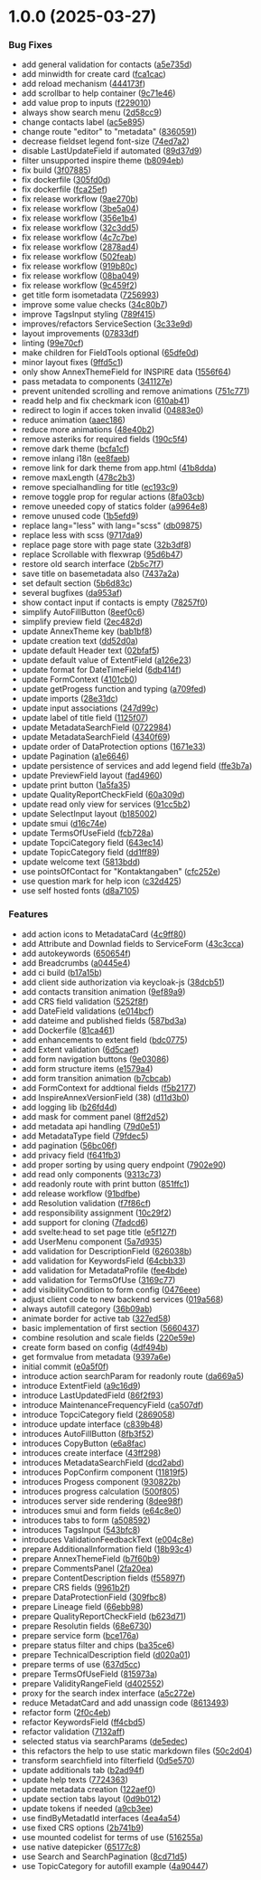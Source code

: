 # 1.0.0 (2025-03-27)


### Bug Fixes

* add general validation for contacts ([a5e735d](https://github.com/gdi-be/mde-client/commit/a5e735d59304184018694cff46acc26acacba7c5))
* add minwidth for create card ([fca1cac](https://github.com/gdi-be/mde-client/commit/fca1cac7e1496ad209fd815304b2bd6919cb9248))
* add reload mechanism ([444173f](https://github.com/gdi-be/mde-client/commit/444173f12585bb7226a31f72578f451190503c7e))
* add scrollbar to help container ([9c71e46](https://github.com/gdi-be/mde-client/commit/9c71e46756904faa0a9e589d3c6c66b2bfe010a8))
* add value prop to inputs ([f229010](https://github.com/gdi-be/mde-client/commit/f2290100fca424afc4ce4ca51c04a53a3a5c9702))
* always show search menu ([2d58cc9](https://github.com/gdi-be/mde-client/commit/2d58cc95e3de42b35fdc9ff351307b6de1851db0))
* change contacts label ([ac5e895](https://github.com/gdi-be/mde-client/commit/ac5e89577c5fb4f4ef7ad9fd72e33db6c5829677))
* change route "editor" to "metadata" ([8360591](https://github.com/gdi-be/mde-client/commit/8360591bd4da44b786019f5f05aac39b6613a6ac))
* decrease fieldset legend font-size ([74ed7a2](https://github.com/gdi-be/mde-client/commit/74ed7a2429d4ba9f3305ab6f73cf9e5df508a9d3))
* disable LastUpdateField if automated ([89d37d9](https://github.com/gdi-be/mde-client/commit/89d37d97f6e6957d5ede405aa739fee3608b58fb))
* filter unsupported inspire theme ([b8094eb](https://github.com/gdi-be/mde-client/commit/b8094eba25cb9c7b4d8e2bb914e2dd38bfba9419))
* fix build ([3f07885](https://github.com/gdi-be/mde-client/commit/3f078854b9d287f1d516337328610ec98802dcfa))
* fix dockerfile ([305fd0d](https://github.com/gdi-be/mde-client/commit/305fd0df54b0f3e2f56a8811fe06ecf6a6a30978))
* fix dockerfile ([fca25ef](https://github.com/gdi-be/mde-client/commit/fca25effb116cf726c354c1a96654654e4261bd5))
* fix release workflow ([9ae270b](https://github.com/gdi-be/mde-client/commit/9ae270b716767676452ed0551598a1aeaf43599d))
* fix release workflow ([3be5a04](https://github.com/gdi-be/mde-client/commit/3be5a04a4ebcc1e2ef7c984b25c258d39eec38e6))
* fix release workflow ([356e1b4](https://github.com/gdi-be/mde-client/commit/356e1b45cdbc43dfb04b20d97b4487e590693034))
* fix release workflow ([32c3dd5](https://github.com/gdi-be/mde-client/commit/32c3dd5a0f11e95d8a45a79899c8e145c9b30d9e))
* fix release workflow ([4c7c7be](https://github.com/gdi-be/mde-client/commit/4c7c7be9cee9910a63498403c3fcf271b999c4b4))
* fix release workflow ([2878ad4](https://github.com/gdi-be/mde-client/commit/2878ad4df02d4dd97fa1a07499e256fe2703cbb3))
* fix release workflow ([502feab](https://github.com/gdi-be/mde-client/commit/502feabf3e39fd7cf95ba013e6039280556a218b))
* fix release workflow ([919b80c](https://github.com/gdi-be/mde-client/commit/919b80c11da3f44ad0522fc09e7edeac3ce0b7be))
* fix release workflow ([08ba049](https://github.com/gdi-be/mde-client/commit/08ba04959f28996cd3eda8872c71d01d75e87433))
* fix release workflow ([9c459f2](https://github.com/gdi-be/mde-client/commit/9c459f27ee1d664659608a365037b590f71a1cf7))
* get title form isometadata ([7256993](https://github.com/gdi-be/mde-client/commit/72569937edec57e11aec919e7a31caf2a417dc6f))
* improve some value checks ([34c80b7](https://github.com/gdi-be/mde-client/commit/34c80b7d915e2c6596828f9e543450de1cb727fa))
* improve TagsInput styling ([789f415](https://github.com/gdi-be/mde-client/commit/789f415e232413befd2270b17c68136b28f33901))
* improves/refactors ServiceSection ([3c33e9d](https://github.com/gdi-be/mde-client/commit/3c33e9dd34e138ff52ac4bbb7cc40351002bd88c))
* layout improvements ([07833df](https://github.com/gdi-be/mde-client/commit/07833dfc4e74c8c2357b38b861c6377a2ca1c690))
* linting ([99e70cf](https://github.com/gdi-be/mde-client/commit/99e70cf74f1873cb8d272031e2c94b555d761760))
* make children for FieldTools optional ([65dfe0d](https://github.com/gdi-be/mde-client/commit/65dfe0dd896dcca747b227719d26f7e50d8298c1))
* minor layout fixes ([9ffd5c1](https://github.com/gdi-be/mde-client/commit/9ffd5c144ef497e4bf3a515d311469a3e37fb2ff))
* only show AnnexThemeField for INSPIRE data ([1556f64](https://github.com/gdi-be/mde-client/commit/1556f643780fb511b1377c02a2deaa7f85697e94))
* pass metadata to components ([341127e](https://github.com/gdi-be/mde-client/commit/341127e914b32e46bb05c97260b1c2b60d2d476b))
* prevent unitended scrolling and remove animations ([751c771](https://github.com/gdi-be/mde-client/commit/751c771981e6ffeec7bb3a69cb0f8aff76f1fa42))
* readd help and fix checkmark icon ([610ab41](https://github.com/gdi-be/mde-client/commit/610ab41d32ff58330776259b40cf9cd805d867db))
* redirect to login if acces token invalid ([04883e0](https://github.com/gdi-be/mde-client/commit/04883e0303250cacccd873fc0404358877fea8d6))
* reduce animation ([aaec186](https://github.com/gdi-be/mde-client/commit/aaec1865094060a70fc8c9613352353ced435557))
* reduce more animations ([48e40b2](https://github.com/gdi-be/mde-client/commit/48e40b24f1a4b0f1a8ab94233ff33996b4f608a6))
* remove asteriks for required fields ([190c5f4](https://github.com/gdi-be/mde-client/commit/190c5f488ca29c5f843998b9564d5e7c0d587e7a))
* remove dark theme ([bcfa1cf](https://github.com/gdi-be/mde-client/commit/bcfa1cf1c1d9d00db7ff25a1f29ba782e54b62af))
* remove inlang i18n ([ee8faeb](https://github.com/gdi-be/mde-client/commit/ee8faeb27fe38ee676885cc2fec11173aae353f1))
* remove link for dark theme from app.html ([41b8dda](https://github.com/gdi-be/mde-client/commit/41b8ddaa9edff5bbb7ed4a13deb1d1ec59f74346))
* remove maxLength ([478c2b3](https://github.com/gdi-be/mde-client/commit/478c2b39a79358404d0a6c3b241a49cbc488a2f7))
* remove specialhandling for title ([ec193c9](https://github.com/gdi-be/mde-client/commit/ec193c94a39571fa4e78688194c17a4f27440fbb))
* remove toggle prop for regular actions ([8fa03cb](https://github.com/gdi-be/mde-client/commit/8fa03cb4ab345c3ccff29cdc3501a40c4a3bbbb7))
* remove uneeded copy of statics folder ([a9964e8](https://github.com/gdi-be/mde-client/commit/a9964e84e586424352cb52960218d70f5e93a231))
* remove unused code ([1b5efd9](https://github.com/gdi-be/mde-client/commit/1b5efd966b6f4cd1704c2bdd48f648045878f332))
* replace lang="less" with lang="scss" ([db09875](https://github.com/gdi-be/mde-client/commit/db09875b2a85eab74719009f1dd4d3191fcddf89))
* replace less with scss ([9717da9](https://github.com/gdi-be/mde-client/commit/9717da981889a99c97ab39f28cfacd8c41eec4c4))
* replace page store with page state ([32b3df8](https://github.com/gdi-be/mde-client/commit/32b3df8afb22b858ca8f8d23f2bbc6d6881015e3))
* replace Scrollable with flexwrap ([95d6b47](https://github.com/gdi-be/mde-client/commit/95d6b4742fb86c5d011aea7bdefb4eee0ea1399f))
* restore old search interface ([2b5c7f7](https://github.com/gdi-be/mde-client/commit/2b5c7f73c6decf3115eaedaa83768f0f53aeca55))
* save title on basemetadata also ([7437a2a](https://github.com/gdi-be/mde-client/commit/7437a2a78d9d4b6e634ad99f29f39c0a32c22168))
* set default section ([5b6d83c](https://github.com/gdi-be/mde-client/commit/5b6d83c32b013ce8f00299a786837fb145076f46))
* several bugfixes ([da953af](https://github.com/gdi-be/mde-client/commit/da953afa4955da8cfa58851e30b63b5a567dc0f8))
* show contact input if contacts is empty ([78257f0](https://github.com/gdi-be/mde-client/commit/78257f078474cb524f5aafc4de8e4b7ed7837760))
* simplify AutoFillButton ([8eef0c6](https://github.com/gdi-be/mde-client/commit/8eef0c6a63d1a58ded435e1cd36f67e02a8b9665))
* simplify preview field ([2ec482d](https://github.com/gdi-be/mde-client/commit/2ec482d30a3e50c3dddf220310f53439b59cc8ca))
* update AnnexTheme key ([bab1bf8](https://github.com/gdi-be/mde-client/commit/bab1bf816ca05a7623762fb2d5a4acc48f87c62b))
* update creation text ([dd52d0a](https://github.com/gdi-be/mde-client/commit/dd52d0aff57717cddc8f7ee5523260ee53e6b3e8))
* update default Header text ([02bfaf5](https://github.com/gdi-be/mde-client/commit/02bfaf5757c26992e9965d9cb743f0e6b2d61a87))
* update default value of ExtentField ([a126e23](https://github.com/gdi-be/mde-client/commit/a126e23f4bcf2af695b3146b4b56db743e9b5403))
* update format for DateTimeField ([6db414f](https://github.com/gdi-be/mde-client/commit/6db414fbfd91af9c5ef9f5995ecd5f72e3120960))
* update FormContext ([4101cb0](https://github.com/gdi-be/mde-client/commit/4101cb02b9c1ffb041aa81379ba77b4e68459402))
* update getProgess function and typing ([a709fed](https://github.com/gdi-be/mde-client/commit/a709fed7fa46d2774ac8a89707cba313eee547fb))
* update imports ([28e31dc](https://github.com/gdi-be/mde-client/commit/28e31dc44242e88a4403108027382ead77f9e73b))
* update input associations ([247d99c](https://github.com/gdi-be/mde-client/commit/247d99c689091ec82ab4240ef14df2d6e1b6ab0e))
* update label of title field ([1125f07](https://github.com/gdi-be/mde-client/commit/1125f0745f37628ddcc95662413752a45c7e288e))
* update MetadataSearchField ([0722984](https://github.com/gdi-be/mde-client/commit/0722984178fed2c2064506595c4dbb9a421567bd))
* update MetadataSearchField ([4340f69](https://github.com/gdi-be/mde-client/commit/4340f6962a13f26b250cf62c84fdb7f06cf9f1e2))
* update order of DataProtection options ([1671e33](https://github.com/gdi-be/mde-client/commit/1671e333a6ad214fc3ff133992da2476cea4eb9d))
* update Pagination ([a1e6646](https://github.com/gdi-be/mde-client/commit/a1e664680d99f2b47efb02f9538e01e45b035a48))
* update persistence of services and add legend field ([ffe3b7a](https://github.com/gdi-be/mde-client/commit/ffe3b7afb140c32ce19f5c012367894b05f17478))
* update PreviewField layout ([fad4960](https://github.com/gdi-be/mde-client/commit/fad49602d9c52661474392fbc69eea66773df84b))
* update print button ([1a5fa35](https://github.com/gdi-be/mde-client/commit/1a5fa353976854d9b7146a98d31ffcbeca028847))
* update QualityReportCheckField ([60a309d](https://github.com/gdi-be/mde-client/commit/60a309d58ec7710112022e0344d51c32788da7f3))
* update read only view for services ([91cc5b2](https://github.com/gdi-be/mde-client/commit/91cc5b20257f82b5a3f5b2649044d79dada99af3))
* update SelectInput layout ([b185002](https://github.com/gdi-be/mde-client/commit/b1850023e16088fade52c9ef0cd2d586574bed0e))
* update smui ([d16c74e](https://github.com/gdi-be/mde-client/commit/d16c74edde47e0b90ce00082f3822719c92ae9d0))
* update TermsOfUseField ([fcb728a](https://github.com/gdi-be/mde-client/commit/fcb728a753cb0a42645b1ba3bd73bc8aceff2bc9))
* update TopciCategory field ([643ec14](https://github.com/gdi-be/mde-client/commit/643ec1474923dab90082a0e39a525fbe76143ddb))
* update TopicCategory field ([dd1ff89](https://github.com/gdi-be/mde-client/commit/dd1ff89b49dad5999fd06c9676d84da532c0dd92))
* update welcome text ([5813bdd](https://github.com/gdi-be/mde-client/commit/5813bddd61540a81f4641b035f6152e8ba741066))
* use pointsOfContact for "Kontaktangaben" ([cfc252e](https://github.com/gdi-be/mde-client/commit/cfc252e7d009ea58001613ae35368684716faeca))
* use question mark for help icon ([c32d425](https://github.com/gdi-be/mde-client/commit/c32d425907d986a2917bcf7c7f2a93e65cf37ff4))
* use self hosted fonts ([d8a7105](https://github.com/gdi-be/mde-client/commit/d8a71050b1614d9a7b42026d02fbf5fc49bf7104))


### Features

* add action icons to MetadataCard ([4c9ff80](https://github.com/gdi-be/mde-client/commit/4c9ff801a5854530b9aea2d48aade328a6ec43f3))
* add Attribute and Downlad fields to ServiceForm ([43c3cca](https://github.com/gdi-be/mde-client/commit/43c3cca816715bf1a89811574f07c63c830c55ba))
* add autokeywords ([650654f](https://github.com/gdi-be/mde-client/commit/650654fab44fc5f92ff99bf3f1b23020ca0b9594))
* add Breadcrumbs ([a0445e4](https://github.com/gdi-be/mde-client/commit/a0445e4f3dc0804c9d987876708cd54429ff9f26))
* add ci build ([b17a15b](https://github.com/gdi-be/mde-client/commit/b17a15bed61bb79a3224568aeca6dc72a1474eb0))
* add client side authorization via keycloak-js ([38dcb51](https://github.com/gdi-be/mde-client/commit/38dcb51c4fbc7f3d8605304e0c59261c55479b8f))
* add contacts transition animation ([9ef89a9](https://github.com/gdi-be/mde-client/commit/9ef89a9fdd18193a2de42e0554a6f45d4f75703a))
* add CRS field validation ([5252f8f](https://github.com/gdi-be/mde-client/commit/5252f8f10021917bdcb893519fde42d123193ac3))
* add DateField validations ([e014bcf](https://github.com/gdi-be/mde-client/commit/e014bcfbbc87bc12f4f1bbda060bedacdd1cca0b))
* add dateime and published fields ([587bd3a](https://github.com/gdi-be/mde-client/commit/587bd3af4f5c7c6d9727034be8cd8242a8c35de5))
* add Dockerfile ([81ca461](https://github.com/gdi-be/mde-client/commit/81ca461a906417cbdc8fe1c2b1329a6e364be985))
* add enhancements to extent field ([bdc0775](https://github.com/gdi-be/mde-client/commit/bdc0775b162302084df12b759acc0228d5406d99))
* add Extent validation ([6d5caef](https://github.com/gdi-be/mde-client/commit/6d5caef750fdee84a6a31ce36f81354e8da06c62))
* add form navigation buttons ([9e03086](https://github.com/gdi-be/mde-client/commit/9e03086193e426795b6d1329d845f6bb2674020f))
* add form structure items ([e1579a4](https://github.com/gdi-be/mde-client/commit/e1579a4e8239bace2cb42ec0d1dfa786026937cd))
* add form transition animation ([b7cbcab](https://github.com/gdi-be/mde-client/commit/b7cbcab11e4b7c0df7a437e9e2b177a40d93b6bf))
* add FormContext for addtional fields ([f5b2177](https://github.com/gdi-be/mde-client/commit/f5b2177c51e808632871b7b15aca12dda56b6409))
* add InspireAnnexVersionField (38) ([d11d3b0](https://github.com/gdi-be/mde-client/commit/d11d3b09797fdb27813da0d23d30993b1020ea77))
* add logging lib ([b26fd4d](https://github.com/gdi-be/mde-client/commit/b26fd4df896900707e52d4c4494b9e1744679d85))
* add mask for comment panel ([8ff2d52](https://github.com/gdi-be/mde-client/commit/8ff2d528bfe5e91a2ce82167fe733726579bd364))
* add metadata api handling ([79d0e51](https://github.com/gdi-be/mde-client/commit/79d0e51ff2a5f7869f3a5f5a5d5cfbd519fa32ac))
* add MetadataType field ([79fdec5](https://github.com/gdi-be/mde-client/commit/79fdec5210239e4321cf17fd9f661f659b369ac3))
* add pagination ([56bc06f](https://github.com/gdi-be/mde-client/commit/56bc06f29731af12a6dd10973b6ddcc52003da96))
* add privacy field ([f641fb3](https://github.com/gdi-be/mde-client/commit/f641fb3b439c094228fc7b71a91ec9f48ce30fc5))
* add proper sorting by using query endpoint ([7902e90](https://github.com/gdi-be/mde-client/commit/7902e90526749e5540830d1a813d85cc5b9e4de7))
* add read only components ([9313c73](https://github.com/gdi-be/mde-client/commit/9313c734b61f15e5ee22453750fa84d78afa8348))
* add readonly route with print button ([851ffc1](https://github.com/gdi-be/mde-client/commit/851ffc1143e96a5db2570d689cfcce1835c28bb0))
* add release workflow ([91bdfbe](https://github.com/gdi-be/mde-client/commit/91bdfbe6a467acb451e9299ce87f1c06f906f91e))
* add Resolution validation ([f7f86cf](https://github.com/gdi-be/mde-client/commit/f7f86cf9eae469b322d5f4da977a232019c00cb4))
* add responsibility assignment ([10c29f2](https://github.com/gdi-be/mde-client/commit/10c29f232c4d962d86d5932612597db8ddb4ecd8))
* add support for cloning ([7fadcd6](https://github.com/gdi-be/mde-client/commit/7fadcd6523c0a20cf369181f4eaa0b7dcbbe4c45))
* add svelte:head to set page title ([e5f127f](https://github.com/gdi-be/mde-client/commit/e5f127f0676884a68ab6fc28449f7ed91d1b3adb))
* add UserMenu component ([5a7d935](https://github.com/gdi-be/mde-client/commit/5a7d93543e327c3459d11f925313d87d39cc45ea))
* add validation for DescriptionField ([626038b](https://github.com/gdi-be/mde-client/commit/626038b9c928524887ead57a35e9aa277f6b6b6e))
* add validation for KeywordsField ([64cbb33](https://github.com/gdi-be/mde-client/commit/64cbb33b05bdbb523552063774486893235de3b6))
* add validation for MetadataProfile ([fee4bde](https://github.com/gdi-be/mde-client/commit/fee4bde470e52cb1ffe73c45a2d0ea61e8126e95))
* add validation for TermsOfUse ([3169c77](https://github.com/gdi-be/mde-client/commit/3169c776224bc8e2b3d2ddc381248c180196b33f))
* add visibilityCondition to form config ([0476eee](https://github.com/gdi-be/mde-client/commit/0476eee235f3a265d4e7e38fb281c92d9b07ba6d))
* adjust client code to new backend services ([019a568](https://github.com/gdi-be/mde-client/commit/019a56897ffae229eb8dec2c1a25d3f131b0b7da))
* always autofill category ([36b09ab](https://github.com/gdi-be/mde-client/commit/36b09abc3ceec9c91299c8d72e9fb62a653fd56d))
* animate border for active tab ([327ed58](https://github.com/gdi-be/mde-client/commit/327ed58941d482201d639adfcd2d843c9d46100a))
* basic implementation of first section ([5660437](https://github.com/gdi-be/mde-client/commit/56604373ed3b4b8fc14798719e586cb7cfe08af7))
* combine resolution and scale fields ([220e59e](https://github.com/gdi-be/mde-client/commit/220e59edef199b78dc3f8d73425d50594f0e93cf))
* create form based on config ([4df494b](https://github.com/gdi-be/mde-client/commit/4df494b5ef768fc173b31baddf8ea07db9308b38))
* get formvalue from metadata ([9397a6e](https://github.com/gdi-be/mde-client/commit/9397a6e7e3eb2d796a9754dd0b9f67d2048d8f3b))
* initial commit ([e0a5f0f](https://github.com/gdi-be/mde-client/commit/e0a5f0f6fb0f929e1fefe321cbe5b772399ccb35))
* introduce action searchParam for readonly route ([da669a5](https://github.com/gdi-be/mde-client/commit/da669a52933d31da2ef28ade8942dc9eb574b8df))
* introduce ExtentField ([a9c16d9](https://github.com/gdi-be/mde-client/commit/a9c16d9bc4789ae1804e5410e4551aa353e6fe97))
* introduce LastUpdatedField ([86f2f93](https://github.com/gdi-be/mde-client/commit/86f2f934b1d3e48a7a08efe7e5fef236aa17c4c4))
* introduce MaintenanceFrequencyField ([ca507df](https://github.com/gdi-be/mde-client/commit/ca507df88fa2d76650692d2d0f63cfa958019833))
* introduce TopciCategory field ([2869058](https://github.com/gdi-be/mde-client/commit/28690580d3fa92afa472263b53a049f553abcbba))
* introduce update interface ([c839b48](https://github.com/gdi-be/mde-client/commit/c839b48cbea74ea0ed95ebb1e7265c672db39110))
* introduces AutoFillButton ([8fb3f52](https://github.com/gdi-be/mde-client/commit/8fb3f52fb525ec15d5f11c8270fd609628712878))
* introduces CopyButton ([e6a8fac](https://github.com/gdi-be/mde-client/commit/e6a8faca6be421b3d85b870de82ffecbe7b451d0))
* introduces create interface ([43ff298](https://github.com/gdi-be/mde-client/commit/43ff298d93c16126c57f62ed7acdc3b1caf6cc68))
* introduces MetadataSearchField ([dcd2abd](https://github.com/gdi-be/mde-client/commit/dcd2abd020d0a57e77c8b239be3f24772c48ba38))
* introduces PopConfirm component ([11819f5](https://github.com/gdi-be/mde-client/commit/11819f5cd69849a07531069b445461b68565293f))
* introduces Progess component ([930822b](https://github.com/gdi-be/mde-client/commit/930822b33cc6698aba1f1e89b6fed137c5dc02d5))
* introduces progress calculation ([500f805](https://github.com/gdi-be/mde-client/commit/500f8052e239cd366f12d4e90dc71fbed9033212))
* introduces server side rendering ([8dee98f](https://github.com/gdi-be/mde-client/commit/8dee98fe481e87463433998d12c72670668ae8c8))
* introduces smui and form fields ([e64c8e0](https://github.com/gdi-be/mde-client/commit/e64c8e08bc2e62b12f2ff33a7631b55306672629))
* introduces tabs to form ([a508592](https://github.com/gdi-be/mde-client/commit/a5085929aed4b80cde51d6d2f98701afcfca731e))
* introduces TagsInput ([543bfc8](https://github.com/gdi-be/mde-client/commit/543bfc898cd5d9ac80f91a6ae7b9cd0440c83793))
* introduces ValidationFeedbackText ([e004c8e](https://github.com/gdi-be/mde-client/commit/e004c8e2cd68339d22f8d21f61c88dd66c22734a))
* prepare AdditionalInformation field ([18b93c4](https://github.com/gdi-be/mde-client/commit/18b93c474fffc1dea487b3015f3a94b3b6f44e46))
* prepare AnnexThemeField ([b7f60b9](https://github.com/gdi-be/mde-client/commit/b7f60b98b3ba2ac72721286bdce3156bfb91cb88))
* prepare CommentsPanel ([2fa20ea](https://github.com/gdi-be/mde-client/commit/2fa20ea7b71b626ec335b061c571d20323fa9a1e))
* prepare ContentDescription fields ([f55897f](https://github.com/gdi-be/mde-client/commit/f55897f55b6b2d809dd9b6266b250b9f38499c33))
* prepare CRS fields ([9961b2f](https://github.com/gdi-be/mde-client/commit/9961b2f3de291e79e7141eeab45ecd1f9a2242e6))
* prepare DataProtectionField ([309fbc8](https://github.com/gdi-be/mde-client/commit/309fbc81858e381c192ed76f421638d1ceeaa568))
* prepare Lineage field ([66ebb98](https://github.com/gdi-be/mde-client/commit/66ebb98e7e6f99d33e260a0b654c554c3e4a42c9))
* prepare QualityReportCheckField ([b623d71](https://github.com/gdi-be/mde-client/commit/b623d71a1a5822349e104891d1434020d8e6fbc5))
* prepare Resolutin fields ([68e6730](https://github.com/gdi-be/mde-client/commit/68e67300843133472ca88935268b8a6ed0536682))
* prepare service form ([bce176a](https://github.com/gdi-be/mde-client/commit/bce176a12b8ff15cd4eb0b501c01ce4c04e25ff7))
* prepare status filter and chips ([ba35ce6](https://github.com/gdi-be/mde-client/commit/ba35ce6ab96e67270e6cbcea9ad4060b9ce2b955))
* prepare TechnicalDescription field ([d020a01](https://github.com/gdi-be/mde-client/commit/d020a010401a7fb38b9813888daf86d3c83ab4e1))
* prepare terms of use ([637d5cc](https://github.com/gdi-be/mde-client/commit/637d5cc1412c6d39a6b112cdc5f7e8190cda58c3))
* prepare TermsOfUseField ([815973a](https://github.com/gdi-be/mde-client/commit/815973a467e0162d408519d81679ff1eabe2145c))
* prepare ValidityRangeField ([d402552](https://github.com/gdi-be/mde-client/commit/d40255242f42162a69f89184bd18765e0b6a7d98))
* proxy for the search index interface ([a5c272e](https://github.com/gdi-be/mde-client/commit/a5c272e8dc36501a6f79a47cbfca642c96e01da2))
* reduce MetadatCard and add unassign code ([8613493](https://github.com/gdi-be/mde-client/commit/86134939e7104a423421287203dfea1b4f637c01))
* refactor form ([2f0c4eb](https://github.com/gdi-be/mde-client/commit/2f0c4ebf9de4e4922ee96cb58aaeb3f6ded1c7fe))
* refactor KeywordsField ([ff4cbd5](https://github.com/gdi-be/mde-client/commit/ff4cbd53b71ea3775cf5c9f33d8796000af6259a))
* refactor validation ([7132aff](https://github.com/gdi-be/mde-client/commit/7132aff65df4fabaca1bf20dde48c09122adffc9))
* selected status via searchParams ([de5edec](https://github.com/gdi-be/mde-client/commit/de5edec085d4007baf3e04bea41ad168c68f6cc4))
* this refactors the help to use static markdown files ([50c2d04](https://github.com/gdi-be/mde-client/commit/50c2d04de1c6776f581d20ae6719ec2abb3f08b8))
* transform searchfield into filterfield ([0d5e570](https://github.com/gdi-be/mde-client/commit/0d5e5707045617380c2ec69d24373b836673952e))
* update additionals tab ([b2ad94f](https://github.com/gdi-be/mde-client/commit/b2ad94f5cadc82cb4873d35e74e2f476c145ccd4))
* update help texts ([7724363](https://github.com/gdi-be/mde-client/commit/77243630e025667302fbd031d024e611b2808fb7))
* update metadata creation ([122aef0](https://github.com/gdi-be/mde-client/commit/122aef013c0a7921ed37bbd488746b2817e47793))
* update section tabs layout ([0d9b012](https://github.com/gdi-be/mde-client/commit/0d9b0127d397b9ccbc5ef6bc02921826e05e7d60))
* update tokens if needed ([a9cb3ee](https://github.com/gdi-be/mde-client/commit/a9cb3eeeba920c301b000ba273155a0e50e6bbaa))
* use findByMetadatId interfaces ([4ea4a54](https://github.com/gdi-be/mde-client/commit/4ea4a542012537787fc5bcffd3499cf9cd0f16e0))
* use fixed CRS options ([2b741b9](https://github.com/gdi-be/mde-client/commit/2b741b91f9c8bd2d7325c7cefefbf375171f70d7))
* use mounted codelist for terms of use ([516255a](https://github.com/gdi-be/mde-client/commit/516255a7edd6e0f13819a14a418e4210bbab6f23))
* use native datepicker ([65177c8](https://github.com/gdi-be/mde-client/commit/65177c840001b1661270b6e9dea628184558c78e))
* use Search and SearchPagination ([8cd71d5](https://github.com/gdi-be/mde-client/commit/8cd71d557121a289bce0a5d2f11804a6a98206a5))
* use TopicCategory for autofill example ([4a90447](https://github.com/gdi-be/mde-client/commit/4a90447552a248aee97bb3da8e0b90856a6423ac))
